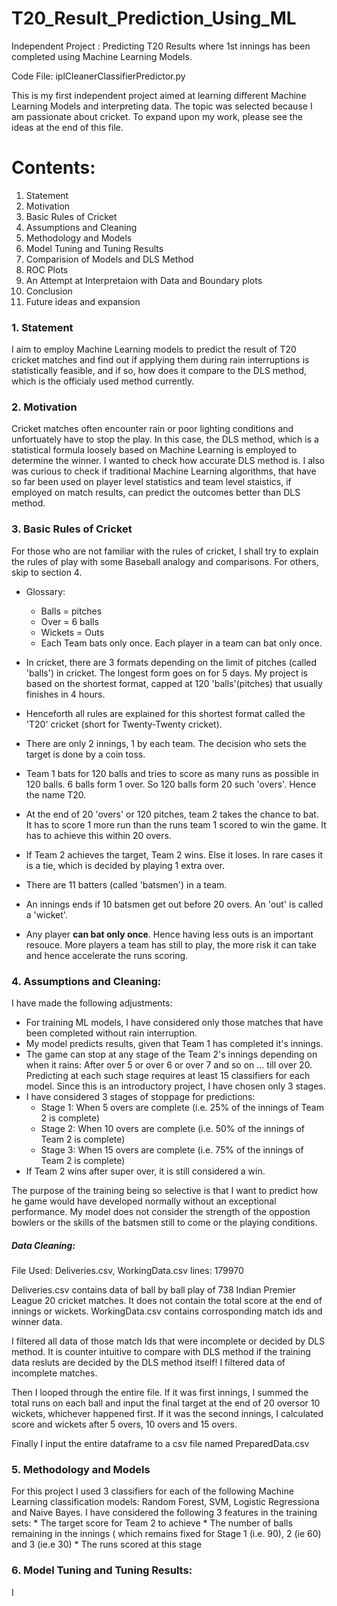 # T20_Result_Prediction_Using_ML
Independent Project : Predicting T20 Results where 1st innings has been completed using Machine Learning Models.

Code File: iplCleanerClassifierPredictor.py

This is my first independent project aimed at learning different Machine Learning Models and interpreting data. The topic was selected because I am passionate about cricket. To expand upon my work, please see the ideas at the end of this file.

<h1>Contents:</h1>

1. Statement
1. Motivation
1. Basic Rules of Cricket
1. Assumptions and Cleaning
1. Methodology and Models
1. Model Tuning and Tuning Results
1. Comparision of Models and DLS Method
1. ROC Plots
1. An Attempt at Interpretaion with Data and Boundary plots
1. Conclusion
1. Future ideas and expansion

  <h3>1. Statement</h3>
  I aim to employ Machine Learning models to predict the result of T20 cricket matches and find out if applying them during     rain interruptions is statistically feasible, and if so, how does it compare to the DLS method, which is the officialy used method currently.

  <h3>2. Motivation</h3>
  Cricket matches often encounter rain or poor lighting conditions and unfortuately have to stop the play. In this case, the DLS method, which is a statistical formula loosely based on Machine Learning is employed to determine the winner. I wanted to check how accurate DLS method is. I also was curious to check if traditional Machine Learning algorithms, that have so far been used on player level statistics and team level staistics, if employed on match results, can predict the outcomes better than DLS method.
  
  <h3>3. Basic Rules of Cricket</h3>
  For those who are not familiar with the rules of cricket, I shall try to explain the rules of play with some Baseball analogy and comparisons. For others, skip to section 4.
    
  * Glossary:
    * Balls = pitches
    * Over = 6 balls
    * Wickets = Outs
    * Each Team bats only once. Each player in a team can bat only once.
  
  * In cricket, there are 3 formats depending on the limit of pitches (called 'balls') in cricket. The longest form goes on for 5 days. My project is based on the shortest format, capped at 120 'balls'(pitches) that usually finishes in 4 hours.
  * Henceforth all rules are explained for this shortest format called the 'T20' cricket (short for Twenty-Twenty cricket).
  * There are only 2 innings, 1 by each team. The decision who sets the target is done by a coin toss.
  * Team 1 bats for 120 balls and tries to score as many runs as possible in 120 balls. 6 balls form 1 over. So 120 balls form 20 such 'overs'. Hence the name T20. 
  * At the end of 20 'overs' or 120 pitches, team 2 takes the chance to bat. It has to score 1 more run than the runs team 1 scored to win the game. It has to achieve this within 20 overs.
  * If Team 2 achieves the target, Team 2 wins. Else it loses. In rare cases it is a tie, which is decided by playing 1 extra over.
  * There are 11 batters (called 'batsmen') in a team. 
  * An innings ends if 10 batsmen get out before 20 overs. An 'out' is called a 'wicket'.
  * Any player **can bat only once**. Hence having less outs is an important resouce. More players a team has still to play, the more risk it can take and hence accelerate the runs scoring.

  
  <h3>4. Assumptions and Cleaning:</h3>
  I have made the following adjustments:
  
  * For training ML models, I have considered only those matches that have been completed without rain interruption.
  * My model predicts results, given that Team 1 has completed it's innings.
  * The game can stop at any stage of the Team 2's innings depending on when it rains: After over 5 or over 6 or over 7 and so on ... till over 20. Predicting at each such stage requires at least 15 classifiers for each model. Since this is an introductory project, I have chosen only 3 stages.
  * I have considered 3 stages of stoppage for predictions:
    * Stage 1: When 5 overs are complete (i.e. 25% of the innings of Team 2 is complete)
    * Stage 2: When 10 overs are complete (i.e. 50% of the innings of Team 2 is complete)
    * Stage 3: When 15 overs are complete (i.e. 75% of the innings of Team 2 is complete)
  * If Team 2 wins after super over, it is still considered a win.

  <p> The purpose of the training being so selective is that I want to predict how he game would have developed normally without an exceptional performance. My model does not consider the strength of the oppostion bowlers or the skills of the batsmen still to come or the playing conditions.</p>
  
  <h5>Data Cleaning: </h5>
  File Used: Deliveries.csv, WorkingData.csv
  lines: 179970
  
  Deliveries.csv contains data of ball by ball play of 738 Indian Premier League 20 cricket matches. It does not contain the total score at the end of innings or wickets. WorkingData.csv contains corrosponding match ids and winner data.
  
  I filtered all data of those match Ids that were incomplete or decided by DLS method. It is counter intuitive to compare with DLS method if the training data resluts are decided by the DLS method itself! I filtered data of incomplete matches.
  
  Then I looped through the entire file. If it was first innings, I summed the total runs on each ball and input the final target at the end of 20 oversor 10 wickets, whichever happened first.
  If it was the second innings, I calculated score and wickets after 5 overs, 10 overs and 15 overs.
  
  Finally I input the entire dataframe to a csv file named PreparedData.csv
  
  
  <h3> 5. Methodology and Models</h3>
  For this project I used 3 classifiers for each of the following Machine Learning classification models: Random Forest, SVM, Logistic Regressiona and Naive Bayes. I have considered the following 3 features in the training sets:
    * The target score for Team 2 to achieve
    * The number of balls remaining in the innings ( which remains fixed for Stage 1 (i.e. 90), 2 (ie 60) and 3 (ie.e 30)
    * The runs scored at this stage
      
  <h3>6. Model Tuning and Tuning Results:</h3>
  I 
  
  
